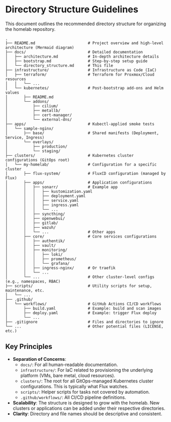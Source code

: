 # Directory Structure Guidelines

This document outlines the recommended directory structure for organizing the homelab repository.

```
.
├── README.md                       # Project overview and high-level architecture (Mermaid diagram)
├── docs/                           # Detailed documentation
│   ├── architecture.md             # In-depth architecture details
│   ├── bootstrap.md                # Step-by-step setup guide
│   └── directory_structure.md      # This file
├── infrastructure/                 # Infrastructure as Code (IaC)
│   ├── terraform/                  # Terraform for Proxmox/Cloud resources
│   │   └── ...                     
│   └── kubernetes/                 # Post-bootstrap add-ons and Helm values
│       ├── README.md
│       └── addons/
│           ├── cilium/
│           ├── metallb/
│           ├── cert-manager/
│           └── external-dns/
├── apps/                           # Kubectl-applied smoke tests
│   └── sample-nginx/
│       ├── base/                   # Shared manifests (Deployment, Service, Ingress)
│       └── overlays/
│           ├── production/
│           └── staging/
├── clusters/                       # Kubernetes cluster configurations (GitOps root)
│   └── my-homelab/                 # Configuration for a specific cluster
│       ├── flux-system/            # FluxCD configuration (managed by Flux)
│       ├── apps/                   # Application configurations
│       │   ├── sonarr/             # Example app
│       │   │   ├── kustomization.yaml
│       │   │   ├── deployment.yaml
│       │   │   ├── service.yaml
│       │   │   ├── ingress.yaml
│       │   │   └── ...
│       │   ├── syncthing/
│       │   ├── openwebui/
│       │   ├── gitlab/
│       │   ├── wazuh/
│       │   └── ...                 # Other apps
│       ├── core/                   # Core services configurations
│       │   ├── authentik/
│       │   ├── vault/
│       │   ├── monitoring/
│       │   │   ├── loki/
│       │   │   ├── prometheus/
│       │   │   └── grafana/
│       │   ├── ingress-nginx/      # Or traefik
│       │   └── ...
│       └── ...                     # Other cluster-level configs (e.g., namespaces, RBAC)
├── scripts/                        # Utility scripts for setup, maintenance, etc.
│   └── ...
├── .github/
│   └── workflows/                  # GitHub Actions CI/CD workflows
│       ├── build.yaml              # Example: build and scan images
│       ├── deploy.yaml             # Example: trigger Flux deploy
│       └── ...
├── .gitignore                      # Files and directories to ignore
└── ...                             # Other potential files (LICENSE, etc.)
```

## Key Principles

- **Separation of Concerns**:
  - `docs/`: For all human-readable documentation.
  - `infrastructure/`: For IaC related to provisioning the underlying platform (VMs, bare metal, cloud resources).
  - `clusters/`: The root for all GitOps-managed Kubernetes cluster configurations. This is typically what Flux watches.
  - `scripts/`: Helper scripts for tasks not covered by automation.
  - `.github/workflows/`: All CI/CD pipeline definitions.
- **Scalability**: The structure is designed to grow with the homelab. New clusters or applications can be added under their respective directories.
- **Clarity**: Directory and file names should be descriptive and consistent.
